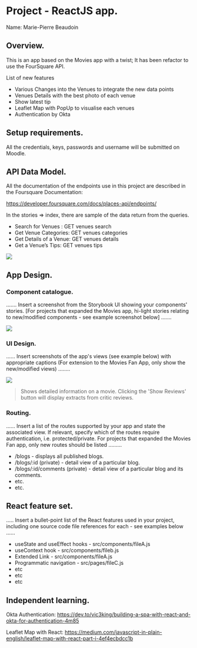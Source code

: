 # Project - ReactJS app.

Name: Marie-Pierre Beaudoin

## Overview.
This is an app based on the Movies app with a twist; It has been refactor to use the FourSquare API.

List of new features
 
 + Various Changes into the Venues to integrate the new data points
 + Venues Details with the best photo of each venue
 + Show latest tip
 + Leaflet Map with PopUp to visualise each venues
 + Authentication by Okta

## Setup requirements.

All the credentials, keys, passwords and username will be submitted on Moodle.

## API Data Model.

All the documentation of the endpoints use in this project are described in the Foursquare Documentation:

https://developer.foursquare.com/docs/places-api/endpoints/

In the stories => index, there are sample of the data return from the queries.

+ Search for Venues :     GET	venues	search
+ Get Venue Categories:   GET	venues	categories
+ Get Details of a Venue: GET	venues	details
+ Get a Venue’s Tips:     GET	venues	tips

![][model]


## App Design.

### Component catalogue.

....... Insert a screenshot from the Storybook UI showing your components' stories. [For projects that expanded the Movies app, hi-light stories relating to new/modified components - see example screenshot below] .......

![][stories]

### UI Design.

...... Insert screenshots of the app's views (see example below) with appropriate captions (For extension to the Movies Fan App, only show the new/modified views) ........

![][image]
>Shows detailed information on a movie. Clicking the 'Show Reviews' button will display extracts from critic reviews.

### Routing.

...... Insert a list of the routes supported by your app and state the associated view. If relevant, specify which of the routes require authentication, i.e. protected/private. For projects that expanded the Movies Fan app, only new routes should be listed ......... 

+ /blogs - displays all published blogs.
+ /blogs/:id (private) - detail view of a particular blog.
+ /blogs/:id/comments (private) - detail view of a particular blog and its comments.
+ etc.
+ etc.

## React feature set.

..... Insert a bullet-point list of the React features used in your project, including one source code file references for each - see examples below ......

+ useState and useEffect hooks - src/components/fileA.js
+ useContext hook - src/components/fileb.js
+ Extended Link - src/components/fileA.js
+ Programmatic navigation - src/pages/fileC.js
+ etc
+ etc
+ etc

## Independent learning.

Okta Authentication:
https://dev.to/vic3king/building-a-spa-with-react-and-okta-for-authentication-4m85


Leaflet Map with React:
https://medium.com/javascript-in-plain-english/leaflet-map-with-react-part-i-4ef4ecbdcc1b


[model]: ../public/model.jpg
[image]: ./images/travel.png
[stories]: ./storybook.png